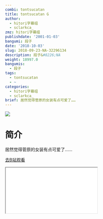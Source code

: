 ```yaml
---
combi: tontsucatan
title: tontsucatan G
author:
  - hitori字幕组
  - sclarkca_
zmz: hitori字幕组
publishdate: '2001-01-03'
bangumi: 段子
date: '2018-10-03'
slug: 2018-09-23-NA-32296134
description: 段子&#8226;NA
weight: 18997.0
bangumis:
  - 段子
tags:
  - tontsucatan
  - ~
categories:
  - hitori字幕组
  - sclarkca_
brief: 居然觉得菅原的女装有点可爱了……
---
```

![](https://i.imgur.com/5mewN5Q.jpg)
# 简介  
居然觉得菅原的女装有点可爱了……  

[去B站观看](https://www.bilibili.com/video/av32296134/)
<div class ="resp-container"><iframe class="testiframe" src="//player.bilibili.com/player.html?aid=32296134"", scrolling="no", allowfullscreen="true" > </iframe></div> 
